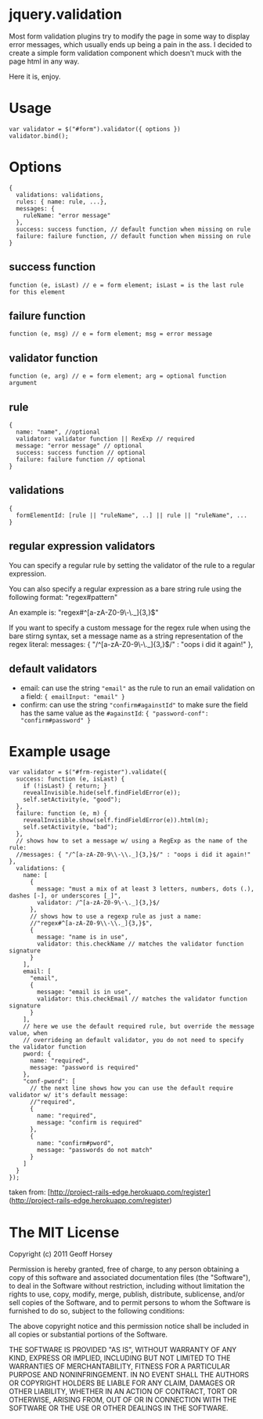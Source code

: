 jquery.validation
===
Most form validation plugins try to modify the page in some way to display error
messages, which usually ends up being a pain in the ass.  I decided to create a 
simple form validation component which doesn't muck with the page html in any way.

Here it is, enjoy.

Usage
===
    var validator = $("#form").validator({ options })
    validator.bind();

Options
===
    {
      validations: validations,
      rules: { name: rule, ...},
      messages: {
        ruleName: "error message"
      },
      success: success function, // default function when missing on rule
      failure: failure function, // default function when missing on rule
    }

success function
---
    function (e, isLast) // e = form element; isLast = is the last rule for this element

failure function
---
    function (e, msg) // e = form element; msg = error message

validator function
---
    function (e, arg) // e = form element; arg = optional function argument

rule
---
    {
      name: "name", //optional 
      validator: validator function || RexExp // required
      message: "error message" // optional
      success: success function // optional
      failure: failure function // optional
    }

validations
---
    {
      formElementId: [rule || "ruleName", ..] || rule || "ruleName", ...
    }

regular expression validators
---
You can specify a regular rule by setting the validator of the rule to a regular expression.


You can also specify a regular expression as a bare string rule using the following format:
    "regex#pattern"

An example is:
    "regex#^[a-zA-Z0-9\\-\\._]{3,}$"

If you want to specify a custom message for the regex rule when using the bare stirng syntax, set a
message name as a string representation of the regex literal: 
    messages: { "/^[a-zA-Z0-9\\-\\._]{3,}$/" : "oops i did it again!" },

default validators
---
 * email: can use the string `"email"` as the rule to run an email validation on a field: `{ emailInput: "email" }`
 * confirm: can use the string `"confirm#againstId"` to make sure the field has the same value as the `#againstId`: `{ "password-conf": "confirm#password" }`


Example usage
===
    var validator = $("#frm-register").validate({
      success: function (e, isLast) {
        if (!isLast) { return; }
        revealInvisible.hide(self.findFieldError(e));
        self.setActivity(e, "good");
      },
      failure: function (e, m) {
        revealInvisible.show(self.findFieldError(e)).html(m);
        self.setActivity(e, "bad");
      },
      // shows how to set a message w/ using a RegExp as the name of the rule:
      //messages: { "/^[a-zA-Z0-9\\-\\._]{3,}$/" : "oops i did it again!" },
      validations: {
        name: [
          {
            message: "must a mix of at least 3 letters, numbers, dots (.), dashes [-], or underscores [_]",
            validator: /^[a-zA-Z0-9\-\._]{3,}$/
          },
          // shows how to use a regexp rule as just a name:
          //"regex#^[a-zA-Z0-9\\-\\._]{3,}$",
          {
            message: "name is in use",
            validator: this.checkName // matches the validator function signature
          }
        ],
        email: [
          "email",
          {
            message: "email is in use",
            validator: this.checkEmail // matches the validator function signature
          }
        ],
        // here we use the default required rule, but override the message value, when 
        // overrideing an default validator, you do not need to specify the validator function
        pword: {
          name: "required",
          message: "password is required"
        },
        "conf-pword": [
          // the next line shows how you can use the default require validator w/ it's default message:
          //"required", 
          {
            name: "required",
            message: "confirm is required"
          },
          {
            name: "confirm#pword",
            message: "passwords do not match"
          }
        ]
      }
    });

taken from: [http://project-rails-edge.herokuapp.com/register] (http://project-rails-edge.herokuapp.com/register)

The MIT License
=== 
 Copyright (c) 2011 Geoff Horsey
 
 Permission is hereby granted, free of charge, to any person obtaining a copy
 of this software and associated documentation files (the "Software"), to deal
 in the Software without restriction, including without limitation the rights
 to use, copy, modify, merge, publish, distribute, sublicense, and/or sell
 copies of the Software, and to permit persons to whom the Software is
 furnished to do so, subject to the following conditions:
 
 The above copyright notice and this permission notice shall be included in
 all copies or substantial portions of the Software.

 THE SOFTWARE IS PROVIDED "AS IS", WITHOUT WARRANTY OF ANY KIND, EXPRESS OR
 IMPLIED, INCLUDING BUT NOT LIMITED TO THE WARRANTIES OF MERCHANTABILITY,
 FITNESS FOR A PARTICULAR PURPOSE AND NONINFRINGEMENT. IN NO EVENT SHALL THE
 AUTHORS OR COPYRIGHT HOLDERS BE LIABLE FOR ANY CLAIM, DAMAGES OR OTHER
 LIABILITY, WHETHER IN AN ACTION OF CONTRACT, TORT OR OTHERWISE, ARISING FROM,
 OUT OF OR IN CONNECTION WITH THE SOFTWARE OR THE USE OR OTHER DEALINGS IN
 THE SOFTWARE.
